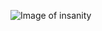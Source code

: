 ![Image of insanity](https://t4.ftcdn.net/jpg/02/01/04/71/240_F_201047107_MtojbwrXzDYzmTlygZ3PBVFkqeKI2GSF.jpg)

